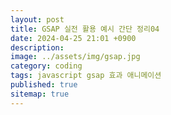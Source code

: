 ```yaml
---
layout: post
title: GSAP 실전 활용 예시 간단 정리04
date: 2024-04-25 21:01 +0900
description: 
image: ../assets/img/gsap.jpg
category: coding
tags: javascript gsap 효과 애니메이션
published: true
sitemap: true
---
```

